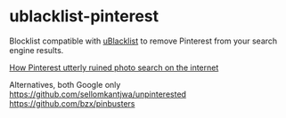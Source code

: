 # ublacklist-pinterest
Blocklist compatible with [uBlacklist](https://github.com/iorate/ublacklist) to remove Pinterest from your search engine results.

[How Pinterest utterly ruined photo search on the internet](https://www.inverse.com/input/culture/pinterest-sucks-google-image-photo-search-ruining-internet)

Alternatives, both Google only https://github.com/sellomkantjwa/unpinterested https://github.com/bzx/pinbusters
